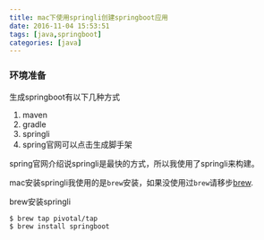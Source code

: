 ```yaml
---
title: mac下使用springli创建springboot应用
date: 2016-11-04 15:53:51
tags: [java,springboot]
categories: [java]
---
```


### 环境准备
生成springboot有以下几种方式
1. maven
2. gradle
3. springli
4. spring官网可以点击生成脚手架

spring官网介绍说springli是最快的方式，所以我使用了springli来构建。

mac安装springli我使用的是`brew`安装，如果没使用过`brew`请移步[brew](http://brew.sh/).

brew安装springli
```
$ brew tap pivotal/tap
$ brew install springboot
```
